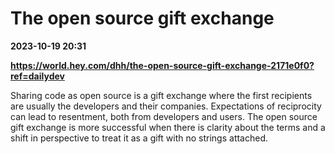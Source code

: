 # The open source gift exchange

**2023-10-19 20:31**

**https://world.hey.com/dhh/the-open-source-gift-exchange-2171e0f0?ref=dailydev**

Sharing code as open source is a gift exchange where the first recipients are usually the developers and their companies. Expectations of reciprocity can lead to resentment, both from developers and users. The open source gift exchange is more successful when there is clarity about the terms and a shift in perspective to treat it as a gift with no strings attached.